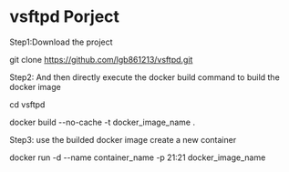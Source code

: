 # vsftpd Porject

Step1:Download the project

git clone https://github.com/lgb861213/vsftpd.git

Step2: And then directly execute the docker build command to build the docker image


cd vsftpd

docker build --no-cache -t docker_image_name .

Step3: use the builded docker image create a new container

docker run -d --name container_name -p 21:21 docker_image_name


